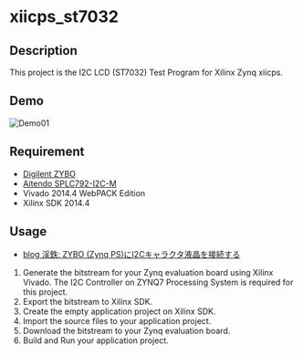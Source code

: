 xiicps_st7032
========

## Description
This project is the I2C LCD (ST7032) Test Program for Xilinx Zynq xiicps. 

## Demo
![Demo01](https://lh4.googleusercontent.com/-LShwrqi6iBc/VM41pB0FyOI/AAAAAAAACck/tghHjISFYxY/s0/DSC_0171.JPG)

## Requirement
* [Digilent ZYBO](https://www.digilentinc.com/Products/Detail.cfm?Prod=ZYBO)
* [Aitendo SPLC792-I2C-M](http://www.aitendo.com/product/6287)
* Vivado 2014.4 WebPACK Edition
* Xilinx SDK 2014.4

## Usage
* [blog 渓鉄: ZYBO (Zynq PS)にI2Cキャラクタ液晶を接続する](http://keitetsu.blogspot.jp/2015/02/zybo-zynq-psi2c.html)

1. Generate the bitstream for your Zynq evaluation board using Xilinx Vivado. The I2C Controller on ZYNQ7 Processing System is required for this project. 
2. Export the bitstream to Xilinx SDK. 
3. Create the empty application project on Xilinx SDK. 
4. Import the source files to your application project. 
5. Download the bitstream to your Zynq evaluation board. 
6. Build and Run your application project. 
